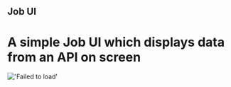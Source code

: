 ## Job UI
# A simple Job UI which displays data from an API on screen
!['Failed to load'](https://cdn.discordapp.com/attachments/605864163595780106/1292118804637155370/image.png?ex=670292e9&is=67014169&hm=18ce228ff8ad7ff968aa07134a151f0effdffffadb5b74db70f26d36f1e4e693&)
